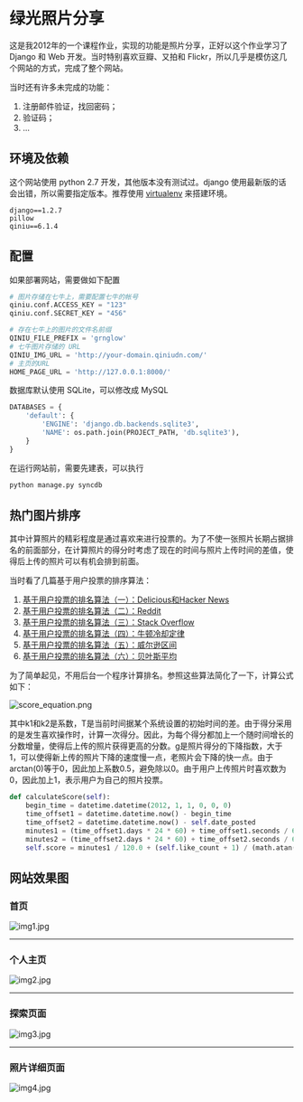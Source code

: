 绿光照片分享
=======

这是我2012年的一个课程作业，实现的功能是照片分享，正好以这个作业学习了 Django 和 Web 开发。当时特别喜欢豆瓣、又拍和 Flickr，所以几乎是模仿这几个网站的方式，完成了整个网站。

当时还有许多未完成的功能：

1. 注册邮件验证，找回密码；
2. 验证码；
3. ...

## 环境及依赖

这个网站使用 python 2.7 开发，其他版本没有测试过。django 使用最新版的话会出错，所以需要指定版本。推荐使用 [virtualenv](https://virtualenv.readthedocs.org/) 来搭建环境。

    django==1.2.7
    pillow
    qiniu==6.1.4

## 配置

如果部署网站，需要做如下配置

```py
# 图片存储在七牛上，需要配置七牛的帐号
qiniu.conf.ACCESS_KEY = "123"
qiniu.conf.SECRET_KEY = "456"

# 存在七牛上的图片的文件名前缀
QINIU_FILE_PREFIX = 'grnglow'
# 七牛图片存储的 URL
QINIU_IMG_URL = 'http://your-domain.qiniudn.com/'
# 主页的URL
HOME_PAGE_URL = 'http://127.0.0.1:8000/'
```

数据库默认使用 SQLite，可以修改成 MySQL

```py
DATABASES = {
    'default': {
        'ENGINE': 'django.db.backends.sqlite3',
        'NAME': os.path.join(PROJECT_PATH, 'db.sqlite3'),
    }
}
```

在运行网站前，需要先建表，可以执行

```py
python manage.py syncdb
```

## 热门图片排序

其中计算照片的精彩程度是通过喜欢来进行投票的。为了不使一张照片长期占据排名的前面部分，在计算照片的得分时考虑了现在的时间与照片上传时间的差值，使得后上传的照片可以有机会排到前面。

当时看了几篇基于用户投票的排序算法：

1. [基于用户投票的排名算法（一）：Delicious和Hacker News](http://www.ruanyifeng.com/blog/2012/02/ranking_algorithm_hacker_news.html)
2. [基于用户投票的排名算法（二）：Reddit](http://www.ruanyifeng.com/blog/2012/03/ranking_algorithm_reddit.html)
3. [基于用户投票的排名算法（三）：Stack Overflow](http://www.ruanyifeng.com/blog/2012/03/ranking_algorithm_stack_overflow.html)
4. [基于用户投票的排名算法（四）：牛顿冷却定律](http://www.ruanyifeng.com/blog/2012/03/ranking_algorithm_newton_s_law_of_cooling.html)
5. [基于用户投票的排名算法（五）：威尔逊区间](http://www.ruanyifeng.com/blog/2012/03/ranking_algorithm_wilson_score_interval.html)
6. [基于用户投票的排名算法（六）：贝叶斯平均](http://www.ruanyifeng.com/blog/2012/03/ranking_algorithm_bayesian_average.html)

为了简单起见，不用后台一个程序计算排名。参照这些算法简化了一下，计算公式如下：

![score_equation.png](doc/score_equation.jpg "")

其中k1和k2是系数，T是当前时间据某个系统设置的初始时间的差。由于得分采用的是发生喜欢操作时，计算一次得分。因此，为每个得分都加上一个随时间增长的分数增量，使得后上传的照片获得更高的分数。g是照片得分的下降指数，大于1，可以使得新上传的照片下降的速度慢一点，老照片会下降的快一点。由于arctan(0)等于0，因此加上系数0.5，避免除以0。由于用户上传照片时喜欢数为0，因此加上1，表示用户为自己的照片投票。

```py
def calculateScore(self):
    begin_time = datetime.datetime(2012, 1, 1, 0, 0, 0)
    time_offset1 = datetime.datetime.now() - begin_time
    time_offset2 = datetime.datetime.now() - self.date_posted
    minutes1 = (time_offset1.days * 24 * 60) + time_offset1.seconds / 60
    minutes2 = (time_offset2.days * 24 * 60) + time_offset2.seconds / 60
    self.score = minutes1 / 120.0 + (self.like_count + 1) / (math.atan(minutes2 / 240.0 + 0.5) ** 2.2)
```

## 网站效果图

### 首页

![img1.jpg](doc/img1.jpg "")

----------

### 个人主页

![img2.jpg](doc/img2.jpg "")

---------

### 探索页面

![img3.jpg](doc/img3.jpg "")

------

### 照片详细页面

![img4.jpg](doc/img4.jpg "")
